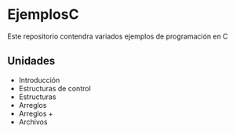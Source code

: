 # EjemplosC
Este repositorio contendra variados ejemplos de programación en C

## Unidades
- Introducción
- Estructuras de control
- Estructuras
- Arreglos
- Arreglos +
- Archivos
